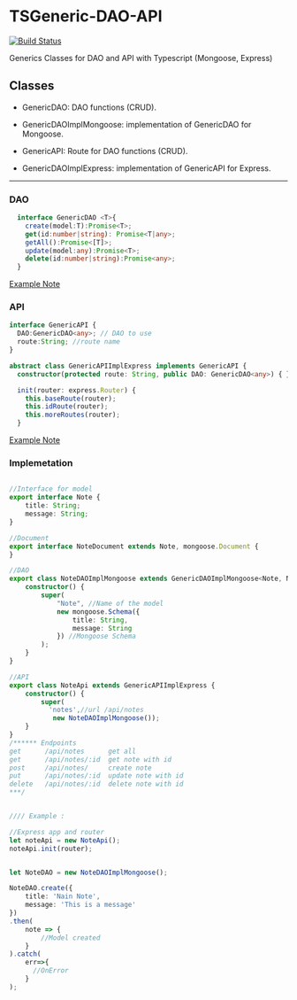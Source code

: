 # TSGeneric-DAO-API

[![Build Status](https://travis-ci.org/Eslem/TSGeneric-DAO-API.svg?branch=master)](https://travis-ci.org/Eslem/TSGeneric-DAO-API)

Generics Classes for DAO and API with Typescript (Mongoose, Express)

## Classes

- GenericDAO: DAO functions (CRUD).
- GenericDAOImplMongoose: implementation of GenericDAO for Mongoose.

- GenericAPI: Route for DAO functions (CRUD).

- GenericDAOImplExpress: implementation of GenericAPI for Express.

--------------------------------------------------------------------------------

### DAO

```typescript
  interface GenericDAO <T>{
    create(model:T):Promise<T>;
    get(id:number|string): Promise<T|any>;
    getAll():Promise<[T]>;
    update(model:any):Promise<T>;
    delete(id:number|string):Promise<any>;
  }
```
[Example Note](test/common/NoteDB.ts)

### API

```typescript
interface GenericAPI {
  DAO:GenericDAO<any>; // DAO to use
  route:String; //route name
}

abstract class GenericAPIImplExpress implements GenericAPI {
  constructor(protected route: String, public DAO: GenericDAO<any>) { }

  init(router: express.Router) {
    this.baseRoute(router);
    this.idRoute(router);
    this.moreRoutes(router);
  }
```
[Example Note](test/common/NoteApi.ts)

### Implemetation

```typescript

//Interface for model
export interface Note {
    title: String;
    message: String;
}

//Document
export interface NoteDocument extends Note, mongoose.Document {
}

//DAO
export class NoteDAOImplMongoose extends GenericDAOImplMongoose<Note, NoteDocument>{
    constructor() {
        super(
            "Note", //Name of the model
            new mongoose.Schema({
                title: String,
                message: String
            }) //Mongoose Schema
        );
    }
}

//API
export class NoteApi extends GenericAPIImplExpress {
    constructor() {
        super(
          'notes',//url /api/notes
           new NoteDAOImplMongoose());
    }
}
/****** Endpoints
get      /api/notes      get all
get      /api/notes/:id  get note with id
post     /api/notes/     create note
put      /api/notes/:id  update note with id
delete   /api/notes/:id  delete note with id
***/


//// Example :

//Express app and router
let noteApi = new NoteApi();
noteApi.init(router);


let NoteDAO = new NoteDAOImplMongoose();

NoteDAO.create({
    title: 'Nain Note',
    message: 'This is a message'
})
.then(
    note => {
        //Model created
    }
).catch(
    err=>{
      //OnError
    }
);

```
